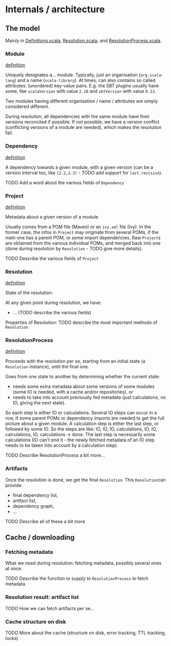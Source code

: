 # Internals / architecture

## The model

Mainly in [Definitions.scala](https://github.com/alexarchambault/coursier/blob/master/core/shared/src/main/scala/coursier/core/Definitions.scala), [Resolution.scala](https://github.com/alexarchambault/coursier/blob/master/core/shared/src/main/scala/coursier/core/Resolution.scala), and [ResolutionProcess.scala](https://github.com/alexarchambault/coursier/blob/master/core/shared/src/main/scala/coursier/core/ResolutionProcess.scala).

### Module

[definition](https://github.com/alexarchambault/coursier/blob/462c16d6db98d35e180a25b0f87aa47083ad98aa/core/shared/src/main/scala/coursier/core/Definitions.scala#L12-L16)

Uniquely designates a... module. Typically, just an organisation (`org.scala-lang`) and a name (`scala-library`). At times, can also contains so called attributes: (unordered) key-value pairs. E.g. the SBT plugins usually have some, like `scalaVersion` with value `2.10` and `sbtVersion` with value `0.13`.

Two modules having different organisation / name / attributes are simply considered different.

During resolution, all dependencies with the same module have their versions reconciled if possible. If not possible, we have a version conflict (conflicting versions of a module are needed), which makes the resolution fail.

### Dependency

[definition](https://github.com/alexarchambault/coursier/blob/462c16d6db98d35e180a25b0f87aa47083ad98aa/core/shared/src/main/scala/coursier/core/Definitions.scala#L43-L54)

A dependency towards a given module, with a given version (can be a version interval too, like `[2.2,2.3)` - TODO add support for `last.revision`).

TODO Add a word about the various fields of `Dependency`

### Project

[definition](https://github.com/alexarchambault/coursier/blob/462c16d6db98d35e180a25b0f87aa47083ad98aa/core/shared/src/main/scala/coursier/core/Definitions.scala#L69-L96)

Metadata about a given version of a module.

Usually comes from a POM file (Maven) or an `ivy.xml` file (Ivy). In the former case, the infos in `Project` may originate from several POMs, if the main one has a parent POM, or some import dependencies. Raw `Project`s are obtained from the various individual POMs, and merged back into one (done during resolution by `Resolution` - TODO give more details).

TODO Describe the various fields of `Project`

### Resolution

[definition](https://github.com/alexarchambault/coursier/blob/462c16d6db98d35e180a25b0f87aa47083ad98aa/core/shared/src/main/scala/coursier/core/Resolution.scala#L477-L487)

State of the resolution.

At any given point during resolution, we have:
- ... (TODO describe the various fields)

Properties of Resolution: TODO describe the most important methods of `Resolution`

### ResolutionProcess

[definition](https://github.com/alexarchambault/coursier/blob/462c16d6db98d35e180a25b0f87aa47083ad98aa/core/shared/src/main/scala/coursier/core/ResolutionProcess.scala)

Proceeds with the resolution per se, starting from an initial state (a `Resolution` instance), until the final one.

Goes from one state to another by determining whether the current state:
- needs some extra metadata about some versions of some modules (some IO is needed, with a cache and/or repositories), or
- needs to take into account previously fed metadata (just calculations, no IO, giving the next state).

So each step is either IO or calculations. Several IO steps can occur in a row, if some parent POMs or dependency imports are needed to get the full picture about a given module. A calculation step is either the last step, or followed by some IO. So the steps are like: IO, IO, IO, calculations, IO, IO, calculations, IO, calculations -> done. The last step is necessarily some calculations (IO can't end it - the newly fetched metadata of an IO step needs to be taken into account by a calculation step).

TODO Describe ResolutionProcess a bit more...

### Artifacts

Once the resolution is done, we get the final `Resolution`. This `Resolution`can provide:
- final dependency list,
- artifact list,
- dependency graph,
- ...

TODO Describe all of these a bit more

## Cache / downloading

### Fetching metadata

What we need during resolution: fetching metadata, possibly several ones at once.

TODO Describe the function to supply to `ResolutionProcess` to fetch metadata

### Resolution result: artifact list

TODO How we can fetch artifacts per se...

### Cache structure on disk

TODO More about the cache (structure on disk, error tracking, TTL tracking, locks)
